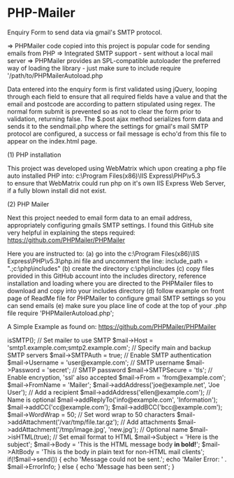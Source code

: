 PHP-Mailer
==========

Enquiry Form to send data via gmail's SMTP protocol.

=> PHPMailer code copied into this project is popular code for sending emails from PHP
=> Integrated SMTP support - sent without a local mail server
=> PHPMailer provides an SPL-compatible autoloader the preferred way of loading the library - just make sure to include
      require '/path/to/PHPMailerAutoload.php

Data entered into the enquiry form is first validated using jQuery, looping through each field to ensure that all 
required fields have a value and that the email and postcode are according to pattern stipulated using regex. The
normal form submit is prevented so as not to clear the form prior to validation, returning false. The $.post ajax 
method serializes form data and sends it to the sendmail.php where the settings for gmail's mail SMTP protocol are
configured, a success or fail message is echo'd from this file to appear on the index.html page.

(1) PHP installation

This project was developed using WebMatrix which upon creating a php file auto installed PHP into:
      c:\Program Files(x86)\IIS Express\PHP\v5.3\
to ensure that WebMatrix could run php on it's own IIS Express Web Server, if a fully blown install did not exist.

(2) PHP Mailer

Next this project needed to email form data to an email address, appropriately configuring gmails SMTP settings. 
I found this GitHub site very helpful in explaining the steps required:
       https://github.com/PHPMailer/PHPMailer
       
Here you are instructed to: 
       (a) go into the c:\Program Files(x86)\IIS Express\PHP\v5.3\php.ini file and uncomment the line:
               include_path = ".;c:\php\includes"
       (b) create the directory c:\php\includes
       (c) copy files provided in this GitHub account into the includes directory, reference installation and loading
           where you are directed to the PHPMailer files to download and copy into your includes directory
       (d) follow example on front page of ReadMe file for PHPMailer to configure gmail SMTP settings so you can send emails
       (e) make sure you place line of code at the top of your .php file
               require 'PHPMailerAutoload.php';
          
A Simple Example as found on: https://github.com/PHPMailer/PHPMailer

<?php
require 'PHPMailerAutoload.php';

$mail = new PHPMailer;

$mail->isSMTP();                                      // Set mailer to use SMTP
$mail->Host = 'smtp1.example.com;smtp2.example.com';  // Specify main and backup SMTP servers
$mail->SMTPAuth = true;                               // Enable SMTP authentication
$mail->Username = 'user@example.com';                 // SMTP username
$mail->Password = 'secret';                           // SMTP password
$mail->SMTPSecure = 'tls';                            // Enable encryption, 'ssl' also accepted

$mail->From = 'from@example.com';
$mail->FromName = 'Mailer';
$mail->addAddress('joe@example.net', 'Joe User');     // Add a recipient
$mail->addAddress('ellen@example.com');               // Name is optional
$mail->addReplyTo('info@example.com', 'Information');
$mail->addCC('cc@example.com');
$mail->addBCC('bcc@example.com');

$mail->WordWrap = 50;                                 // Set word wrap to 50 characters
$mail->addAttachment('/var/tmp/file.tar.gz');         // Add attachments
$mail->addAttachment('/tmp/image.jpg', 'new.jpg');    // Optional name
$mail->isHTML(true);                                  // Set email format to HTML

$mail->Subject = 'Here is the subject';
$mail->Body    = 'This is the HTML message body <b>in bold!</b>';
$mail->AltBody = 'This is the body in plain text for non-HTML mail clients';

if(!$mail->send()) {
    echo 'Message could not be sent.';
    echo 'Mailer Error: ' . $mail->ErrorInfo;
} else {
    echo 'Message has been sent';
}


